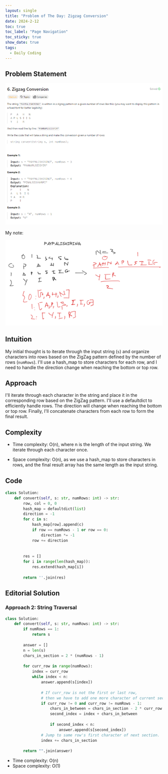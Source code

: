 ```yaml
---
layout: single
title: "Problem of The Day: Zigzag Conversion"
date: 2024-2-12
toc: true
toc_label: "Page Navigation"
toc_sticky: true
show_date: true
tags:
  - Daily Coding
---
```


## Problem Statement

[![problem-6](/assets/images/2024-02-12_20-26-04-problem-6.png)](/assets/images/2024-02-12_20-26-04-problem-6.png)

My note:

![note](/assets/images/2024-02-12_20-29-14-problem-6-note.png)

## Intuition

My initial thought is to iterate through the input string (`s`) and organize characters into rows based on the ZigZag pattern defined by the number of rows (`numRows`). I'll use a hash_map to store characters for each row, and I need to handle the direction change when reaching the bottom or top row.

## Approach

I'll iterate through each character in the string and place it in the corresponding row based on the ZigZag pattern. I'll use a defaultdict to efficiently handle rows. The direction will change when reaching the bottom or top row. Finally, I'll concatenate characters from each row to form the final result.

## Complexity

- Time complexity:
  O(n), where n is the length of the input string. We iterate through each character once.

- Space complexity:
  O(n), as we use a hash_map to store characters in rows, and the final result array has the same length as the input string.

## Code

```python
class Solution:
    def convert(self, s: str, numRows: int) -> str:
        row, col = 0, 0
        hash_map = defaultdict(list)
        direction = -1
        for c in s:
            hash_map[row].append(c)
            if row == numRows - 1 or row == 0:
                direction *= -1
            row += direction


        res = []
        for i in range(len(hash_map)):
            res.extend(hash_map[i])

        return ''.join(res)


```

## Editorial Solution

### Approach 2: String Traversal

```python
class Solution:
    def convert(self, s: str, numRows: int) -> str:
        if numRows == 1:
            return s

        answer = []
        n = len(s)
        chars_in_section = 2 * (numRows - 1)

        for curr_row in range(numRows):
            index = curr_row
            while index < n:
                answer.append(s[index])

                # If curr_row is not the first or last row,
                # then we have to add one more character of current section.
                if curr_row != 0 and curr_row != numRows - 1:
                    chars_in_between = chars_in_section - 2 * curr_row
                    second_index = index + chars_in_between

                    if second_index < n:
                        answer.append(s[second_index])
                # Jump to same row's first character of next section.
                index += chars_in_section

        return "".join(answer)
```

- Time complexity: O(n)
- Space complexity: O(1)
